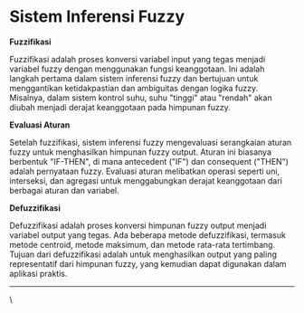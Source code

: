 # Sistem Inferensi Fuzzy

**Fuzzifikasi**

Fuzzifikasi adalah proses konversi variabel input yang tegas menjadi variabel fuzzy dengan menggunakan fungsi keanggotaan. Ini adalah langkah pertama dalam sistem inferensi fuzzy dan bertujuan untuk menggantikan ketidakpastian dan ambiguitas dengan logika fuzzy. Misalnya, dalam sistem kontrol suhu, suhu "tinggi" atau "rendah" akan diubah menjadi derajat keanggotaan pada himpunan fuzzy.

**Evaluasi Aturan**

Setelah fuzzifikasi, sistem inferensi fuzzy mengevaluasi serangkaian aturan fuzzy untuk menghasilkan himpunan fuzzy output. Aturan ini biasanya berbentuk "IF-THEN", di mana antecedent ("IF") dan consequent ("THEN") adalah pernyataan fuzzy. Evaluasi aturan melibatkan operasi seperti uni, interseksi, dan agregasi untuk menggabungkan derajat keanggotaan dari berbagai aturan dan variabel.

**Defuzzifikasi**

Defuzzifikasi adalah proses konversi himpunan fuzzy output menjadi variabel output yang tegas. Ada beberapa metode defuzzifikasi, termasuk metode centroid, metode maksimum, dan metode rata-rata tertimbang. Tujuan dari defuzzifikasi adalah untuk menghasilkan output yang paling representatif dari himpunan fuzzy, yang kemudian dapat digunakan dalam aplikasi praktis.

***

\
